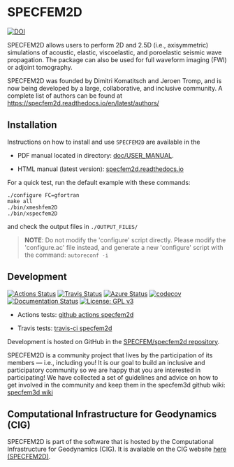# SPECFEM2D

[![DOI](https://zenodo.org/badge/14293189.svg)](https://zenodo.org/doi/10.5281/zenodo.7434515)

SPECFEM2D allows users to perform 2D and 2.5D (i.e., axisymmetric) simulations
of acoustic, elastic, viscoelastic, and poroelastic seismic wave propagation.
The package can also be used for full waveform imaging (FWI) or adjoint tomography.


SPECFEM2D was founded by Dimitri Komatitsch and Jeroen Tromp, and is now being developed by a large, collaborative, and inclusive community. A complete list of authors can be found at
https://specfem2d.readthedocs.io/en/latest/authors/


## Installation

Instructions on how to install and use `SPECFEM2D` are
available in the

- PDF manual located in directory: [doc/USER_MANUAL](doc/USER_MANUAL).

- HTML manual (latest version): [specfem2d.readthedocs.io](http://specfem2d.readthedocs.io/)

For a quick test, run the default example with these commands:
```
./configure FC=gfortran
make all
./bin/xmeshfem2D
./bin/xspecfem2D
```
and check the output files in `./OUTPUT_FILES/`

>__NOTE__: Do not modify the 'configure' script directly. Please modify the 
    'configure.ac' file instead, and generate a new 'configure' script with 
    the command: `autoreconf -i`


## Development

[![Actions Status](https://github.com/SPECFEM/specfem2d/workflows/CI/badge.svg)](https://github.com/SPECFEM/specfem2d/actions)
[![Travis Status](https://app.travis-ci.com/SPECFEM/specfem2d.svg?branch=devel)](https://app.travis-ci.com/SPECFEM/specfem2d)
[![Azure Status](https://dev.azure.com/danielpeter22/SPECFEM2D/_apis/build/status/geodynamics.specfem2d?branchName=devel)](https://dev.azure.com/danielpeter22/SPECFEM2D/_build/latest?definitionId=6&branchName=devel)
[![codecov](https://codecov.io/gh/SPECFEM/specfem2d/branch/devel/graph/badge.svg)](https://codecov.io/gh/SPECFEM/specfem2d)
[![Documentation Status](https://readthedocs.org/projects/specfem2d/badge/?version=latest)](https://specfem2d.readthedocs.io/en/latest/?badge=latest)
[![License: GPL v3](https://img.shields.io/badge/License-GPL%20v3-blue.svg)](LICENSE)

* Actions tests: [github actions specfem2d](https://github.com/SPECFEM/specfem2d/actions)

* Travis tests: [travis-ci specfem2d](https://travis-ci.com/SPECFEM/specfem2d/builds)


Development is hosted on GitHub in the
[SPECFEM/specfem2d repository](https://github.com/SPECFEM/specfem2d).


SPECFEM2D is a community project that lives by the participation of its
members — i.e., including you! It is our goal to build an inclusive and
participatory community so we are happy that you are interested in
participating! We have collected a set of guidelines and advice on how to get
involved in the community and keep them in the specfem3d github wiki:
[specfem3d wiki](https://github.com/SPECFEM/specfem3d/wiki)


## Computational Infrastructure for Geodynamics (CIG)

SPECFEM2D is part of the software that is hosted by the Computational Infrastructure for Geodynamics (CIG). It is available on the CIG website [here (SPECFEM2D)](https://geodynamics.org/resources/specfem2d).
